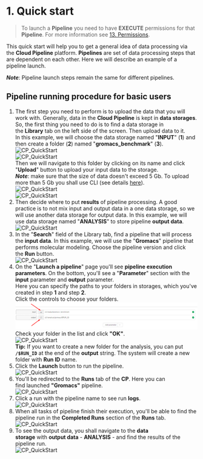 # 1. Quick start

> To launch a **Pipeline** you need to have **EXECUTE** permissions for that **Pipeline**. For more information see [13. Permissions](../13_Permissions/13._Permissions.md).

This quick start will help you to get a general idea of data processing via the **Cloud Pipeline** platform. **Pipelines** are set of data processing steps that are dependent on each other. Here we will describe an example of a pipeline launch.

**_Note_**: Pipeline launch steps remain the same for different pipelines.

## Pipeline running procedure for basic users

1. The first step you need to perform is to upload the data that you will work with. Generally, data in the **Cloud Pipeline** is kept in **data storages**.  
    So, the first thing you need to do is to find a data storage in the **Library** tab on the left side of the screen. Then upload data to it.  
    In this example, we will choose the data storage named "**INPUT**" (**1**) and then create a folder (**2**) named "**gromacs_benchmark**" (**3**).  
    ![CP_QuickStart](attachments/QuickStart_01.png)  
    ![CP_QuickStart](attachments/QuickStart_02.png)  
    Then we will navigate to this folder by clicking on its name and click "**Upload**" button to upload your input data to the storage.  
    **_Note_**: make sure that the size of data doesn't exceed 5 Gb. To upload more than 5 Gb you shall use CLI (see details [here](../08_Manage_Data_Storage/8.2._Upload_Download_data.md)).  
    ![CP_QuickStart](attachments/QuickStart_03.png)  
    ![CP_QuickStart](attachments/QuickStart_04.png)
2. Then decide where to put **results** of pipeline processing. A good practice is to not mix input and output data in a one data storage, so we will use another data storage for output data. In this example, we will use data storage named "**ANALYSIS**" to store pipeline **output data**.  
    ![CP_QuickStart](attachments/QuickStart_05.png)
3. In the "**Search**" field of the Library tab, find a pipeline that will process the **input data**. In this example, we will use the "**Gromacs**" pipeline that performs molecular modeling. Choose the pipeline version and click the **Run** button.  
    ![CP_QuickStart](attachments/QuickStart_06.png)
4. On the "**Launch a pipeline**" page you'll see **pipeline execution parameters**. On the bottom, you'll see a "**Parameter**" section with the **input** parameter and **output** parameter.  
    Here you can specify the paths to your folders in storages, which you've created in step **1** and step **2**.  
    Click the controls to choose your folders.  
    ![CP_QuickStart](attachments/QuickStart_07.png)  
    Check your folder in the list and click **"OK"**.  
    ![CP_QuickStart](attachments/QuickStart_08.png)  
    **Tip:** If you want to create a new folder for the analysis, you can put **`/$RUN_ID`** at the end of the **output** string. The system will create a new folder with **Run ID** name.  
5. Click the **Launch** button to run the pipeline.  
    ![CP_QuickStart](attachments/QuickStart_09.png)
6. You'll be redirected to the **Runs** tab of the **CP**. Here you can find launched **"Gromacs"** pipeline.  
    ![CP_QuickStart](attachments/QuickStart_10.png)
7. Click a run with the pipeline name to see run **logs**.  
    ![CP_QuickStart](attachments/QuickStart_11.png)
8. When all tasks of pipeline finish their execution, you'll be able to find the pipeline run in the **Completed Runs** section of the **Runs** tab.  
    ![CP_QuickStart](attachments/QuickStart_12.png)
9. To see the output data, you shall navigate to the **data storage** with **output data** - **ANALYSIS** - and find the results of the pipeline run.  
    ![CP_QuickStart](attachments/QuickStart_13.png)